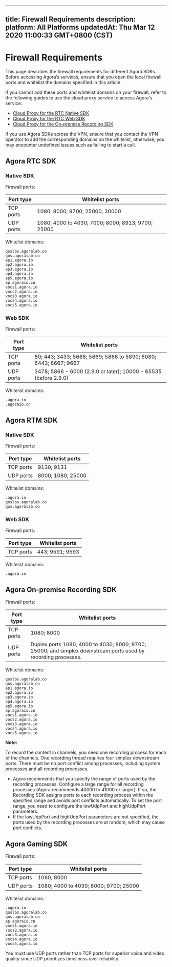 
---
title: Firewall Requirements
description: 
platform: All Platforms
updatedAt: Thu Mar 12 2020 11:00:33 GMT+0800 (CST)
---
# Firewall Requirements
This page describes the firewall requirements for different Agora SDKs. Before accessing Agora’s services, ensure that you open the local firewall ports and whitelist the domains specified in this article.

If you cannot add these ports and whitelist domains on your firewall, refer to the following guides to use the cloud proxy service to access Agora's service:
- [Cloud Proxy for the RTC Native SDK](../../en/Agora%20Platform/cloudproxy_native.md)
- [Cloud Proxy for the RTC Web SDK](../../en/Agora%20Platform/cloud_proxy_web.md)
- [Cloud Proxy for the On-premise Recording SDK](../../en/Agora%20Platform/cloudproxy_recording.md)

<div class="alert note">If you use Agora SDKs across the VPN, ensure that you contact the VPN operator to add the corresponding domains on the whitelist, otherwise, you may encounter undefined issues such as failing to start a call. </div>

## Agora RTC SDK

### Native SDK

Firewall ports:

| Port type | Whitelist ports                                       |
| ---------- | ------------------------------------------------ |
| TCP ports   | 1080; 8000; 9700; 25000; 30000                   |
| UDP ports   | 1080; 4000 to 4030; 7000; 8000; 8913; 9700; 25000 |

Whitelist domains:

```
qoslbs.agoralab.co
qos.agoralab.co
ap1.agora.io
ap2.agora.io
ap3.agora.io
ap4.agora.io
ap5.agora.io
ap.agoraio.cn
vocs1.agora.io
vocs2.agora.io
vocs3.agora.io
vocs4.agora.io
vocs5.agora.io
```

### Web SDK

Firewall ports:

| Port type | Whitelist ports                                       |
| -------- | ------------------------------------------------------------ |
| TCP ports | 80; 443; 3433; 5668; 5669; 5866 to 5890; 6080; 6443; 8667; 9667 |
| UDP ports | 3478; 5866 - 6000 (2.9.0 or later); 10000 - 65535 (before 2.9.0)            |

Whitelist domains:

```
.agora.io
.agoraio.cn
```

## Agora RTM SDK

### Native SDK

Firewall ports:

| Port type | Whitelist ports                                       |
| -------------- | ----------------- |
| TCP ports       | 9130; 9131        |
| UDP ports       | 8000; 1080; 25000 |

Whitelist domains:

```
.agora.io
qoslbs.agoralab.co
qos.agoralab.co
```

### Web SDK

Firewall ports:

| Port type | Whitelist ports                                       |
| -------- | ---------- |
| TCP ports | 443; 9591; 9593        |

Whitelist domains:

```
.agora.io
```



## Agora On-premise Recording SDK

Firewall ports:

| Port type | Whitelist ports                                       |
| -------- | ------------------------------------------------------------ |
| TCP ports | 1080; 8000                                                   |
| UDP ports | Duplex ports 1080, 4000 to 4030; 8000; 9700; 25000; and simplex downstream ports used by recording processes. |

Whitelist domains:

```
qoslbs.agoralab.co
qos.agoralab.co
ap1.agora.io
ap2.agora.io
ap3.agora.io
ap4.agora.io
ap5.agora.io
ap.agoraio.cn
vocs1.agora.io
vocs2.agora.io
vocs3.agora.io
vocs4.agora.io
vocs5.agora.io
```

**Note:**

To record the content in channels, you need one recording process for each of the channels. One recording thread requires four simplex downstream ports. There must be no port conflict among processes, including system processes and all recording processes.

- Agora recommends that you specify the range of ports used by the recording processes. Configure a large range for all recording processes (Agora recommends 40000 to 41000 or larger). If so, the Recording SDK assigns ports to each recording process within the specified range and avoids port conflicts automatically. To set the port range, you need to configure the lowUdpPort and highUdpPort parameters.
- If the lowUdpPort and highUdpPort parameters are not specified, the ports used by the recording processes are at random, which may cause port conflicts.

## Agora Gaming SDK

Firewall ports:

| Port type | Whitelist ports                                       |
| -------- | ------------------------------------ |
| TCP ports | 1080; 8000                           |
| UDP ports | 1080; 4000 to 4030; 8000; 9700; 25000 |

Whitelist domains:

```
.agora.io
qoslbs.agoralab.co
qos.agoralab.co
ap.agoraio.cn
vocs1.agora.io
vocs2.agora.io
vocs3.agora.io
vocs4.agora.io
vocs5.agora.io
```

You must use UDP ports rather than TCP ports for superior voice and video quality since UDP prioritizes timeliness over reliability.
